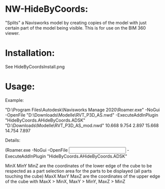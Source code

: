 # NW-HideByCoords:
"Splits" a Navisworks model by creating copies of the model with just certain part of the model being visible. This is for use on the BIM 360 viewer.

# Installation:
See HideByCoordsInstall.png

# Usage:

Example:

"D:\Program Files\Autodesk\Navisworks Manage 2020\Roamer.exe" -NoGui -OpenFile "D:\Downloads\Modelle\RVT_P3D_AS.nwd" -ExecuteAddInPlugin "HideByCoords.AHideByCoords.ADSK" "D:\Downloads\Modelle\RVT_P3D_AS_mod.nwd" 10.668 9.754 2.897 15.668 14.754 7.897

Details:

(Roamer.exe -NoGui -OpenFile <Input Navisworks File> -ExecuteAddInPlugin "HideByCoords.AHideByCoords.ADSK" <Output Navisworks Copy with parts are hidden> MinX MinY MinZ MaxX MaxY MaxZ)

MinX MinY MinZ are the coordinates of the lower edge of the cube to be respected as a part selection area for the parts to be displayed (all parts touching the cube)
MaxX MaxY MaxZ are the coordinates of the upper edge of the cube with MaxX > MinX, MaxY > MinY, MaxZ > MinZ
